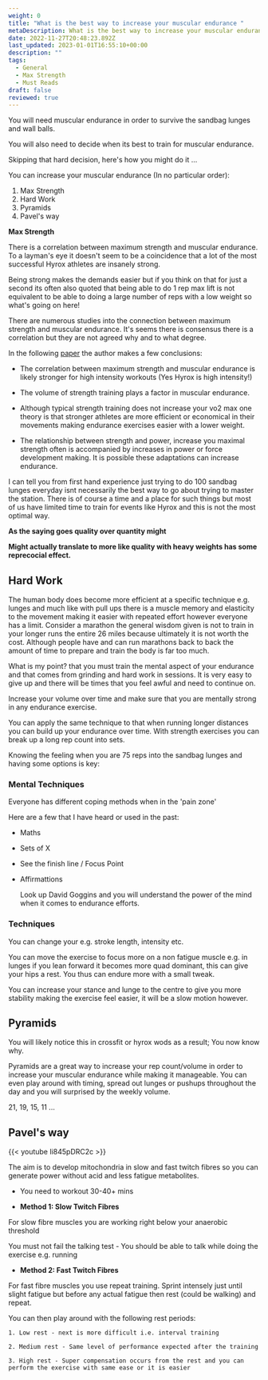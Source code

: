```yaml
---
weight: 0
title: "What is the best way to increase your muscular endurance "
metaDescription: What is the best way to increase your muscular endurance
date: 2022-11-27T20:48:23.892Z
last_updated: 2023-01-01T16:55:10+00:00
description: ""
tags:
  - General
  - Max Strength
  - Must Reads
draft: false
reviewed: true
---
```

You will need muscular endurance in order to survive the sandbag lunges and wall balls. 

You will also need to decide when its best to train for muscular endurance.

Skipping that hard decision, here's how you might do it ...

You can increase your muscular endurance (In no particular order):

1. Max Strength
2. Hard Work
3. Pyramids
4. Pavel's way


**Max Strength**

There is a correlation between maximum strength and muscular endurance. To a layman's eye it doesn't seem to be a coincidence that a lot of the most successful Hyrox athletes are insanely strong.

Being strong makes the demands easier but if you think on that for just a second its often also quoted that being able to do 1 rep max lift is not equivalent to be able to doing a large number of reps with a low weight so what's going on here!

There are numerous studies into the connection between maximum strength and muscular endurance. It's seems there is consensus there is a correlation but they are not agreed why and to what degree. 

In the following [paper](https://www.researchgate.net/publication/263541777_Maximum_strength_and_strength_training_-_A_relationship_to_endurance) the author makes a few conclusions:

-  The correlation between maximum strength and muscular endurance is likely stronger for high intensity workouts (Yes Hyrox is high intensity!)

- The volume of strength training plays a factor in muscular endurance.

- Although typical strength training does not increase your vo2 max one theory is that stronger athletes are more efficient or economical in their movements making endurance exercises easier with a lower weight.

- The relationship between strength and power, increase you maximal strength often is accompanied by increases in power or force development making. It is possible these adaptations can increase endurance.


I can tell you from first hand experience just trying to do 100 sandbag lunges everyday isnt necessarily the best way to go about trying to master the station. There is of course a time and a place for such things but most of us have limited time to train for events like Hyrox and this is not the most optimal way.

**As the saying goes quality over quantity might**

**Might actually translate to more like quality with heavy weights has some reprecocial effect.** 

## **Hard Work**

The human body does become more efficient at a specific technique e.g. lunges and much like with pull ups there is a muscle memory and elasticity to the movement making it easier with repeated effort however everyone has a limit.  Consider a marathon the general wisdom given is not to train in your longer runs the entire 26 miles because ultimately it is not worth the cost. Although people have and can run marathons back to back the amount of time to prepare and train the body is far too much.

What is my point? that you must train the mental aspect of your endurance and that comes from grinding and hard work in sessions. It is very easy to give up and there will be times that you feel awful and need to continue on.

Increase your volume over time and make sure that you are mentally strong in any endurance exercise.

You can apply the same technique to that when running longer distances you can build up your endurance over time. With strength exercises you can break up a long rep count into sets.

Knowing the feeling when you are 75 reps into the sandbag lunges and having some options is key:

### Mental Techniques

Everyone has different coping methods when in the 'pain zone'

Here are a few that I have heard or used in the past:

* Maths
* Sets of X 
* See the finish line / Focus Point
* Affirmattions 

  Look up David Goggins and you will understand the power of the mind when it comes to endurance efforts. 

### Techniques

You can change your e.g. stroke length, intensity etc.

You can move the exercise to focus more on a non fatigue muscle e.g. in lunges if you lean forward it becomes more quad dominant, this can give your hips a rest. You thus can endure more with a small tweak.

You can increase your stance and lunge to the centre to give you more stability making the exercise feel easier, it will be a slow motion however.


## Pyramids

You will likely notice this in crossfit or hyrox wods as a result; You now know why.

Pyramids are a great way to increase your rep count/volume in order to increase your muscular endurance while making it manageable. You can even play around with timing, spread out lunges or pushups throughout the day and you will surprised by the weekly volume.

21, 19, 15, 11 ...


## Pavel's way
 
{{< youtube Ii845pDRC2c >}}

The aim is to develop mitochondria in slow and fast twitch fibres so you can generate power without acid and less fatigue metabolites.

- You need to workout 30-40+ mins 

- **Method 1: Slow Twitch Fibres** 

For slow fibre muscles you are working right below your anaerobic threshold 

 You must not fail the talking test - You should be able to talk while doing the exercise e.g. running

- **Method 2: Fast Twitch Fibres**

For fast fibre muscles you use repeat training. Sprint intensely just until slight fatigue but before any actual fatigue then rest (could be walking) and repeat.

  You can then play around with the following rest periods:

    1. Low rest - next is more difficult i.e. interval training

    2. Medium rest - Same level of performance expected after the training 

    3. High rest - Super compensation occurs from the rest and you can perform the exercise with same ease or it is easier
